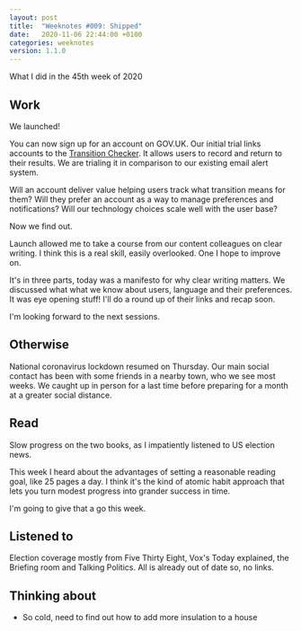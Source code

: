 ```yaml
---
layout: post
title:  "Weeknotes #009: Shipped"
date:   2020-11-06 22:44:00 +0100
categories: weeknotes
version: 1.1.0
---
```


What I did in the 45th week of 2020

## Work

We launched!

You can now sign up for an account on GOV.UK. Our initial trial links accounts to the [Transition Checker][1]. It allows users to record and return to their results. We are trialing it in comparison to our existing email alert system.

Will an account deliver value helping users track what transition means for them? Will they prefer an account as a way to manage preferences and notifications? Will our technology choices scale well with the user base?

Now we find out.

Launch allowed me to take a course from our content colleagues on clear writing. I think this is a real skill, easily overlooked. One I hope to improve on.

It's in three parts, today was a manifesto for why clear writing matters. We discussed what what we know about users, language and their preferences. It was eye opening stuff! I'll do a round up of their links and recap soon.

I'm looking forward to the next sessions.

## Otherwise

National coronavirus lockdown resumed on Thursday. Our main social contact has been with some friends in a nearby town, who we see most weeks. We caught up in person for a last time before preparing for a month at a greater social distance.

## Read

Slow progress on the two books, as I impatiently listened to US election news.

This week I heard about the advantages of setting a reasonable reading goal, like 25 pages a day. I think it's the kind of atomic habit approach that lets you turn modest progress into grander success in time.

I'm going to give that a go this week.

## Listened to

Election coverage mostly from Five Thirty Eight, Vox's Today explained, the Briefing room and Talking Politics.
All is already out of date so, no links.

## Thinking about

- So cold, need to find out how to add more insulation to a house

[1]: https://www.gov.uk/transition
